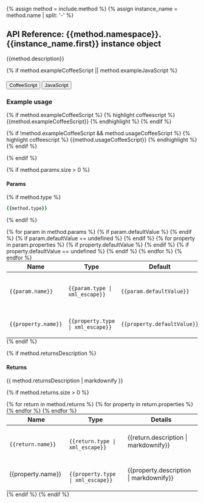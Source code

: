{% assign method = include.method %}
{% assign instance_name = method.name | split: '-' %}
## API Reference: {{method.namespace}}.{{instance_name.first}} instance object

{{method.description}}

{% if method.exampleCoffeeScript || method.exampleJavaScript %}

<div class="clearfix">
  <div class="btn-group btn-group-xs pull-right" role="group" style="margin-top: 20px;">
    <button type="button" data-role="type-switch" data-type="coffee" class="btn btn-primary active">CoffeeScript</button>
    <button type="button" data-role="type-switch" data-type="js" class="btn btn-default">JavaScript</button>
  </div>
  <h3>Example usage</h3>
</div>

<div data-role="example-code" data-type="coffee">

{% if method.exampleCoffeeScript %}
{% highlight coffeescript %}
{{method.exampleCoffeeScript}}
{% endhighlight %}
{% endif %}

{% if !method.exampleCoffeeScript && method.usageCoffeeScript %}
{% highlight coffeescript %}
{{method.usageCoffeeScript}}
{% endhighlight %}
{% endif %}

</div>
<div data-role="example-code" data-type="js" style="display: none;">

{% if method.exampleJavaScript %}
{% highlight javascript %}
{{method.exampleJavaScript}}
{% endhighlight %}
{% endif %}

{% if !method.exampleJavaScript && method.usageJavaScript %}
{% highlight javascript %}
{{method.usageJavaScript}}
{% endhighlight %}
{% endif %}

</div>

{% endif %}

{% if method.params.size > 0 %}
#### Params

{% if method.type %}
```coffeescript
{{method.type}}
```
{% endif %}

<table class="table" style="margin:0;">
  <thead>
    <tr>
      <th>Name</th>
      <th>Type</th>
      <th>Default</th>
      <th>Details</th>
    </tr>
  </thead>
  <tbody>
  {% for param in method.params %}
  <tr>
    <td class="highlight">
      <code class="language-coffeescript" data-lang="coffeescript">
        {{param.name}}
      </code>
    </td>
    <td class="highlight">
      <code class="language-coffeescript" data-lang="coffeescript">
      {{param.type | xml_escape}}
      </code>
    </td>
    {% if param.defaultValue %}
    <td class="highlight">
      <code class="language-coffeescript" data-lang="coffeescript">
      {{param.defaultValue}}
      </code>
    </td>
    {% endif %}
    {% if param.defaultValue == undefined %}
    <td>
    </td>
    {% endif %}
    <td>{{param.description | markdownify}}</td>
  </tr>
    {% for property in param.properties %}
      <tr>
        <td class="property">
          <code class="language-coffeescript" data-lang="coffeescript">
            {{property.name}}
          </code>
        </td>
        <td class="highlight">
          <code class="language-coffeescript" data-lang="coffeescript">
          {{property.type | xml_escape}}
          </code>
        </td>
        {% if property.defaultValue %}
        <td class="highlight">
          <code class="language-coffeescript" data-lang="coffeescript">
          {{property.defaultValue}}
          </code>
        </td>
        {% endif %}
        {% if property.defaultValue == undefined %}
        <td>
        </td>
        {% endif %}
        <td>{{property.description | markdownify}}</td>
      </tr>
    {% endfor %}
  {% endfor %}
  </tbody>
</table>
{% endif %}


{% if method.returnsDescription %}
#### Returns
{{ method.returnsDescription | markdownify }}

{% if method.returns.size > 0 %}
<table class="table" style="margin:0;">
  <thead>
    <tr>
      <th>Name</th>
      <th>Type</th>
      <th>Details</th>
    </tr>
  </thead>
  <tbody>
  {% for return in method.returns %}
    <tr>
      <td class="highlight">
        <code class="language-coffeescript" data-lang="coffeescript">
          {{return.name}}
        </code>
      </td>
      <td class="highlight">
        <code class="language-coffeescript" data-lang="coffeescript">
        {{return.type | xml_escape}}
        </code>
      </td>
      <td>{{return.description | markdownify}}</td>
    </tr>
    {% for property in return.properties %}
      <tr>
        <td class="property">{{property.name}}</td>
        <td class="highlight">
          <code class="language-coffeescript" data-lang="coffeescript">
          {{property.type | xml_escape}}
          </code>
        </td>
        <td>{{property.description | markdownify}}</td>
      </tr>
    {% endfor %}
  {% endfor %}
  </tbody>
</table>
{% endif %}
{% endif %}
